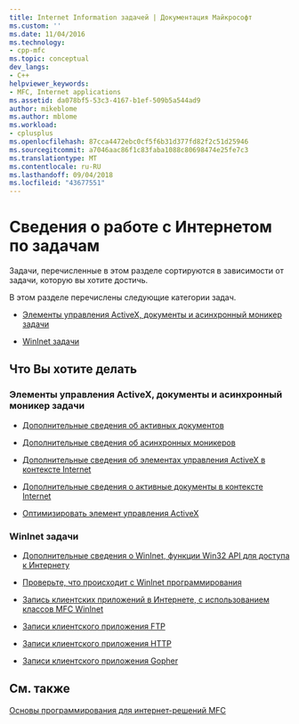 ```yaml
---
title: Internet Information задачей | Документация Майкрософт
ms.custom: ''
ms.date: 11/04/2016
ms.technology:
- cpp-mfc
ms.topic: conceptual
dev_langs:
- C++
helpviewer_keywords:
- MFC, Internet applications
ms.assetid: da078bf5-53c3-4167-b1ef-509b5a544ad9
author: mikeblome
ms.author: mblome
ms.workload:
- cplusplus
ms.openlocfilehash: 87cca4472ebc0cf5f6b31d377fd82f2c51d25946
ms.sourcegitcommit: a7046aac86f1c83faba1088c80698474e25fe7c3
ms.translationtype: MT
ms.contentlocale: ru-RU
ms.lasthandoff: 09/04/2018
ms.locfileid: "43677551"
---
```

# <a name="internet-information-by-task"></a>Сведения о работе с Интернетом по задачам
Задачи, перечисленные в этом разделе сортируются в зависимости от задачи, которую вы хотите достичь.  
  
 В этом разделе перечислены следующие категории задач.  
  
-   [Элементы управления ActiveX, документы и асинхронный моникер задачи](#_core_activex_controls.2c_.documents_and_asynchronous_moniker_tasks)  
  
-   [WinInet задачи](#_core_wininet_tasks)  
  
## <a name="what-do-you-want-to-do"></a>Что Вы хотите делать  
  
###  <a name="_core_activex_controls.2c_.documents_and_asynchronous_moniker_tasks"></a> Элементы управления ActiveX, документы и асинхронный моникер задачи  
  
-   [Дополнительные сведения об активных документов](../mfc/active-documents-on-the-internet.md)  
  
-   [Дополнительные сведения об асинхронных моникеров](../mfc/asynchronous-monikers-on-the-internet.md)  
  
-   [Дополнительные сведения об элементах управления ActiveX в контексте Internet](../mfc/activex-controls-on-the-internet.md)  
  
-   [Дополнительные сведения о активные документы в контексте Internet](../mfc/active-documents-on-the-internet.md)  
  
-   [Оптимизировать элемент управления ActiveX](../mfc/mfc-activex-controls-optimization.md)  
  
###  <a name="_core_wininet_tasks"></a> WinInet задачи  
  
-   [Дополнительные сведения о WinInet, функции Win32 API для доступа к Интернету](../mfc/wininet-basics.md)  
  
-   [Проверьте, что происходит с WinInet программирования](../mfc/win32-internet-extensions-wininet.md)  
  
-   [Запись клиентских приложений в Интернете, с использованием классов MFC WinInet](../mfc/writing-an-internet-client-application-using-mfc-wininet-classes.md)  
  
-   [Записи клиентского приложения FTP](../mfc/steps-in-a-typical-ftp-client-application.md)  
  
-   [Записи клиентского приложения HTTP](../mfc/steps-in-a-typical-http-client-application.md)  
  
-   [Записи клиентского приложения Gopher](../mfc/steps-in-a-typical-gopher-client-application.md)  
  
## <a name="see-also"></a>См. также  
 [Основы программирования для интернет-решений MFC](../mfc/mfc-internet-programming-basics.md)

